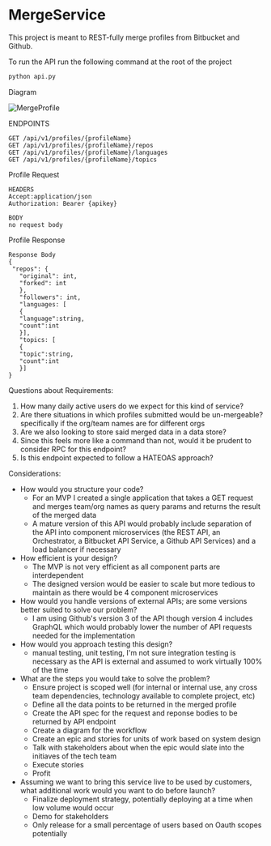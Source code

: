 # MergeService

This project is meant to REST-fully merge profiles from Bitbucket and Github.

To run the API run the following command at the root of the project
```bash
python api.py
```

Diagram

![MergeProfile](https://user-images.githubusercontent.com/11913005/129831205-df392827-89cc-4e21-bb1b-0ceb0fbce6f3.png)


ENDPOINTS
```
GET /api/v1/profiles/{profileName}
GET /api/v1/profiles/{profileName}/repos
GET /api/v1/profiles/{profileName}/languages
GET /api/v1/profiles/{profileName}/topics
```

Profile Request
```
HEADERS
Accept:application/json
Authorization: Bearer {apikey}

BODY
no request body
```

Profile Response
```
Response Body
{
 "repos": {
   "original": int,
   "forked": int
   },
   "followers": int,
   "languages: [
   {
   "language":string,
   "count":int
   }],
   "topics: [
   {
   "topic":string,
   "count":int
   }]
}
```

Questions about Requirements:
1) How many daily active users do we expect for this kind of service?
2) Are there situations in which profiles submitted would be un-mergeable? specifically if the org/team names are for different orgs
3) Are we also looking to store said merged data in a data store?
4) Since this feels more like a command than not, would it be prudent to consider RPC for this endpoint?
5) Is this endpoint expected to follow a HATEOAS approach?

Considerations:
* How would you structure your code?
  * For an MVP I created a single application that takes a GET request and merges team/org names as query params and returns the result of the merged data
  * A mature version of this API would probably include separation of the API into component microservices (the REST API, an Orchestrator, a Bitbucket API Service, a Github API Services) and a load balancer if necessary 
* How efficient is your design?
  * The MVP is not very efficient as all component parts are interdependent
  * The designed version would be easier to scale but more tedious to maintain as there would be 4 component microservices
* How would you handle versions of external APIs; are some versions better suited to solve our problem?
  * I am using Github's version 3 of the API though version 4 includes GraphQL which would probably lower the number of API requests needed for the implementation
* How would you approach testing this design?
  * manual testing, unit testing, I'm not sure integration testing is necessary as the API is external and assumed to work virtually 100% of the time
* What are the steps you would take to solve the problem?
  * Ensure project is scoped well (for internal or internal use, any cross team dependencies, technology available to complete project, etc)
  * Define all the data points to be returned in the merged profile
  * Create the API spec for the request and reponse bodies to be returned by API endpoint
  * Create a diagram for the workflow
  * Create an epic and stories for units of work based on system design
  * Talk with stakeholders about when the epic would slate into the initiaves of the tech team
  * Execute stories
  * Profit
* Assuming we want to bring this service live to be used by customers, what additional work would you want to do before launch? 
  *  Finalize deployment strategy, potentially deploying at a time when low volume would occur
  *  Demo for stakeholders
  *  Only release for a small percentage of users based on Oauth scopes potentially
